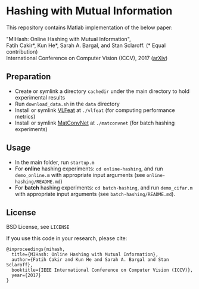 # Hashing with Mutual Information
This repository contains Matlab implementation of the below paper:

"MIHash: Online Hashing with Mutual Information",  
Fatih Cakir*, Kun He*, Sarah A. Bargal, and Stan Sclaroff. (* Equal contribution)  
International Conference on Computer Vision (ICCV), 2017 ([arXiv](https://arxiv.org/abs/1703.08919))

## Preparation
- Create or symlink a directory `cachedir` under the main directory to hold experimental results
- Run `download_data.sh` in the `data` directory
- Install or symlink [VLFeat](http://www.vlfeat.org/)  at `./vlfeat` (for computing performance metrics)
- Install or symlink [MatConvNet](http://www.vlfeat.org/matconvnet/) at `./matconvnet` (for batch hashing experiments)

## Usage
- In the main folder, run `startup.m`
- For **online** hashing experiments: `cd online-hashing`, and run `demo_online.m` with appropriate input arguments (see `online-hashing/README.md`)
- For **batch** hashing experiments: `cd batch-hashing`, and run `demo_cifar.m` with appropriate input arguments (see `batch-hashing/README.md`).

## License
BSD License,  see `LICENSE`

If you use this code in your research, please cite:
```
@inproceedings{mihash,
  title={MIHash: Online Hashing with Mutual Information},
  author={Fatih Cakir and Kun He and Sarah A. Bargal and Stan Sclaroff},
  booktitle={IEEE International Conference on Computer Vision (ICCV)},
  year={2017}
}
```
